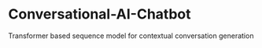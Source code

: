 # Conversational-AI-Chatbot
Transformer based sequence model for contextual conversation generation
